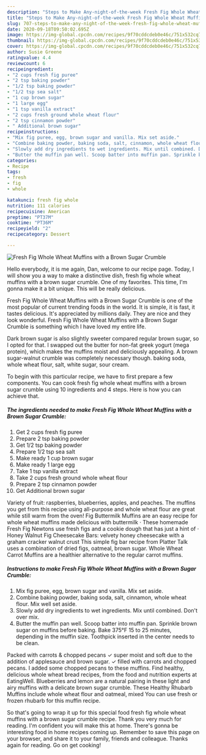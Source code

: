 ```yaml
---
description: "Steps to Make Any-night-of-the-week Fresh Fig Whole Wheat Muffins with a Brown Sugar Crumble"
title: "Steps to Make Any-night-of-the-week Fresh Fig Whole Wheat Muffins with a Brown Sugar Crumble"
slug: 707-steps-to-make-any-night-of-the-week-fresh-fig-whole-wheat-muffins-with-a-brown-sugar-crumble
date: 2020-09-18T09:50:02.695Z
image: https://img-global.cpcdn.com/recipes/9f70cddcdeb0e46c/751x532cq70/fresh-fig-whole-wheat-muffins-with-a-brown-sugar-crumble-recipe-main-photo.jpg
thumbnail: https://img-global.cpcdn.com/recipes/9f70cddcdeb0e46c/751x532cq70/fresh-fig-whole-wheat-muffins-with-a-brown-sugar-crumble-recipe-main-photo.jpg
cover: https://img-global.cpcdn.com/recipes/9f70cddcdeb0e46c/751x532cq70/fresh-fig-whole-wheat-muffins-with-a-brown-sugar-crumble-recipe-main-photo.jpg
author: Susie Greene
ratingvalue: 4.4
reviewcount: 6
recipeingredient:
- "2 cups fresh fig puree"
- "2 tsp baking powder"
- "1/2 tsp baking powder"
- "1/2 tsp sea salt"
- "1 cup brown sugar"
- "1 large egg"
- "1 tsp vanilla extract"
- "2 cups fresh ground whole wheat flour"
- "2 tsp cinnamon powder"
- " Additional brown sugar"
recipeinstructions:
- "Mix fig puree, egg, brown sugar and vanilla. Mix set aside."
- "Combine baking powder, baking soda, salt, cinnamon, whole wheat flour. Mix well set aside."
- "Slowly add dry ingredients to wet ingredients. Mix until combined. Don&#39;t over mix."
- "Butter the muffin pan well. Scoop batter into muffin pan. Sprinkle brown sugar on muffins before baking. Bake 375°F 15 to 25 minutes, depending in the muffin size. Toothpick inserted in the center needs to be clean."
categories:
- Recipe
tags:
- fresh
- fig
- whole

katakunci: fresh fig whole 
nutrition: 111 calories
recipecuisine: American
preptime: "PT37M"
cooktime: "PT36M"
recipeyield: "2"
recipecategory: Dessert

---
```



![Fresh Fig Whole Wheat Muffins with a Brown Sugar Crumble](https://img-global.cpcdn.com/recipes/9f70cddcdeb0e46c/751x532cq70/fresh-fig-whole-wheat-muffins-with-a-brown-sugar-crumble-recipe-main-photo.jpg)

Hello everybody, it is me again, Dan, welcome to our recipe page. Today, I will show you a way to make a distinctive dish, fresh fig whole wheat muffins with a brown sugar crumble. One of my favorites. This time, I'm gonna make it a bit unique. This will be really delicious.

Fresh Fig Whole Wheat Muffins with a Brown Sugar Crumble is one of the most popular of current trending foods in the world. It is simple, it is fast, it tastes delicious. It's appreciated by millions daily. They are nice and they look wonderful. Fresh Fig Whole Wheat Muffins with a Brown Sugar Crumble is something which I have loved my entire life.

Dark brown sugar is also slightly sweeter compared regular brown sugar, so I opted for that. I swapped out the butter for non-fat greek yogurt (mega protein), which makes the muffins moist and deliciously appealing. A brown sugar-walnut crumble was completely necessary though. baking soda, whole wheat flour, salt, white sugar, sour cream.


To begin with this particular recipe, we have to first prepare a few components. You can cook fresh fig whole wheat muffins with a brown sugar crumble using 10 ingredients and 4 steps. Here is how you can achieve that.

<!--inarticleads1-->

##### The ingredients needed to make Fresh Fig Whole Wheat Muffins with a Brown Sugar Crumble:

1. Get 2 cups fresh fig puree
1. Prepare 2 tsp baking powder
1. Get 1/2 tsp baking powder
1. Prepare 1/2 tsp sea salt
1. Make ready 1 cup brown sugar
1. Make ready 1 large egg
1. Take 1 tsp vanilla extract
1. Take 2 cups fresh ground whole wheat flour
1. Prepare 2 tsp cinnamon powder
1. Get  Additional brown sugar


Variety of fruit: raspberries, blueberries, apples, and peaches. The muffins you get from this recipe using all-purpose and whole wheat flour are great while still warm from the oven! Fig Buttermilk Muffins are an easy recipe for whole wheat muffins made delicious with buttermilk · These homemade Fresh Fig Newtons use fresh figs and a cookie dough that has just a hint of · Honey Walnut Fig Cheesecake Bars: velvety honey cheesecake with a graham cracker walnut crust This simple fig bar recipe from Platter Talk uses a combination of dried figs, oatmeal, brown sugar. Whole Wheat Carrot Muffins are a healthier alternative to the regular carrot muffins. 

<!--inarticleads2-->

##### Instructions to make Fresh Fig Whole Wheat Muffins with a Brown Sugar Crumble:

1. Mix fig puree, egg, brown sugar and vanilla. Mix set aside.
1. Combine baking powder, baking soda, salt, cinnamon, whole wheat flour. Mix well set aside.
1. Slowly add dry ingredients to wet ingredients. Mix until combined. Don&#39;t over mix.
1. Butter the muffin pan well. Scoop batter into muffin pan. Sprinkle brown sugar on muffins before baking. Bake 375°F 15 to 25 minutes, depending in the muffin size. Toothpick inserted in the center needs to be clean.


Packed with carrots &amp; chopped pecans ✓ super moist and soft due to the addition of applesauce and brown sugar. ✓ filled with carrots and chopped pecans. I added some chopped pecans to these muffins. Find healthy, delicious whole wheat bread recipes, from the food and nutrition experts at EatingWell. Blueberries and lemon are a natural pairing in these light and airy muffins with a delicate brown sugar crumble. These Healthy Rhubarb Muffins include whole wheat flour and oatmeal, mixed You can use fresh or frozen rhubarb for this muffin recipe. 

So that's going to wrap it up for this special food fresh fig whole wheat muffins with a brown sugar crumble recipe. Thank you very much for reading. I'm confident you will make this at home. There's gonna be interesting food in home recipes coming up. Remember to save this page on your browser, and share it to your family, friends and colleague. Thanks again for reading. Go on get cooking!
